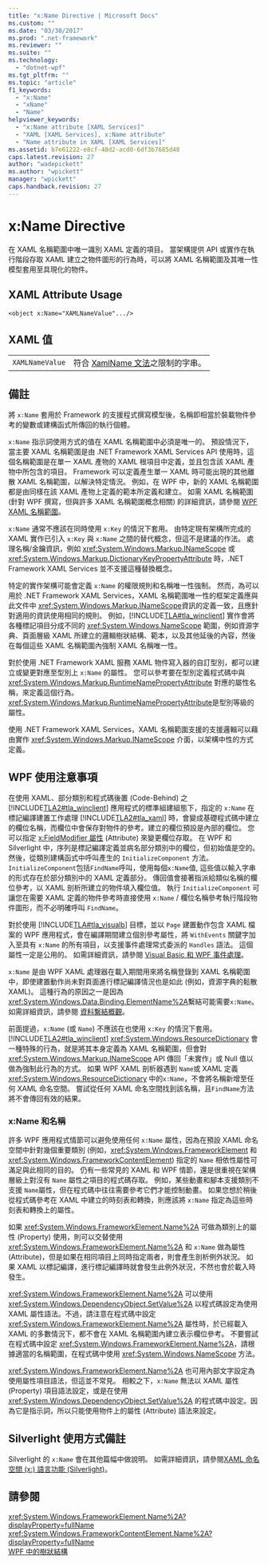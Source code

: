 ```yaml
---
title: "x:Name Directive | Microsoft Docs"
ms.custom: ""
ms.date: "03/30/2017"
ms.prod: ".net-framework"
ms.reviewer: ""
ms.suite: ""
ms.technology: 
  - "dotnet-wpf"
ms.tgt_pltfrm: ""
ms.topic: "article"
f1_keywords: 
  - "x:Name"
  - "xName"
  - "Name"
helpviewer_keywords: 
  - "x:Name attribute [XAML Services]"
  - "XAML [XAML Services], x:Name attribute"
  - "Name attribute in XAML [XAML Services]"
ms.assetid: b7e61222-e8cf-48d2-acd0-6df3b7685d48
caps.latest.revision: 27
author: "wadepickett"
ms.author: "wpickett"
manager: "wpickett"
caps.handback.revision: 27
---
```

# x:Name Directive
在 XAML 名稱範圍中唯一識別 XAML 定義的項目。  當架構提供 API 或實作在執行階段存取 XAML 建立之物件圖形的行為時，可以將 XAML 名稱範圍及其唯一性模型套用至具現化的物件。  
  
## XAML Attribute Usage  
  
```  
<object x:Name="XAMLNameValue".../>  
```  
  
## XAML 值  
  
|||  
|-|-|  
|`XAMLNameValue`|符合 [XamlName 文法](../../../docs/framework/xaml-services/xamlname-grammar.md)之限制的字串。|  
  
## 備註  
 將 `x:Name` 套用於 Framework 的支援程式撰寫模型後，名稱即相當於裝載物件參考的變數或建構函式所傳回的執行個體。  
  
 `x:Name` 指示詞使用方式的值在 XAML 名稱範圍中必須是唯一的。  預設情況下，當主要 XAML 名稱範圍是由 .NET Framework XAML Services API 使用時，這個名稱範圍是在單一 XAML 產物的 XAML 根項目中定義，並且包含該 XAML 產物中所包含的項目。  Framework 可以定義產生單一 XAML 時可能出現的其他離散 XAML 名稱範圍，以解決特定情況。  例如，在 WPF 中，新的 XAML 名稱範圍都是由同樣在該 XAML 產物上定義的範本所定義和建立。  如需 XAML 名稱範圍 \(針對 WPF 撰寫，但與許多 XAML 名稱範圍概念相關\) 的詳細資訊，請參閱 [WPF XAML 名稱範圍](../../../ocs/framework/wpf/advanced/wpf-xaml-namescopes.md)。  
  
 `x:Name` 通常不應該在同時使用 `x:Key` 的情況下套用。  由特定現有架構所完成的 XAML 實作已引入 `x:Key` 與 `x:Name` 之間的替代概念，但這不是建議的作法。  處理名稱\/金鑰資訊，例如 <xref:System.Windows.Markup.INameScope> 或 <xref:System.Windows.Markup.DictionaryKeyPropertyAttribute> 時，.NET Framework XAML Services 並不支援這種替換概念。  
  
 特定的實作架構可能會定義 `x:Name` 的權限規則和名稱唯一性強制。  然而，為可以用於 .NET Framework XAML Services，XAML 名稱範圍唯一性的框架定義應與此文件中 <xref:System.Windows.Markup.INameScope>資訊的定義一致，且應針對適用的資訊使用相同的規則。  例如，[!INCLUDE[TLA#tla_winclient](../../../includes/tlasharptla-winclient-md.md)] 實作會將各種標記項目分成不同的 <xref:System.Windows.NameScope> 範圍，例如資源字典、頁面層級 XAML 所建立的邏輯樹狀結構、範本，以及其他延後的內容，然後在每個這些 XAML 名稱範圍內強制 XAML 名稱唯一性。  
  
 對於使用 .NET Framework XAML 服務 XAML 物件寫入器的自訂型別，都可以建立或變更對應至型別上 `x:Name` 的屬性。  您可以參考要在型別定義程式碼中與 <xref:System.Windows.Markup.RuntimeNamePropertyAttribute> 對應的屬性名稱，來定義這個行為。  <xref:System.Windows.Markup.RuntimeNamePropertyAttribute>是型別等級的屬性。  
  
 使用 .NET Framework XAML Services，XAML 名稱範圍支援的支援邏輯可以藉由實作 <xref:System.Windows.Markup.INameScope> 介面，以架構中性的方式定義。  
  
## WPF 使用注意事項  
 在使用 XAML、部分類別和程式碼後置 \(Code\-Behind\) 之 [!INCLUDE[TLA2#tla_winclient](../../../includes/tla2sharptla-winclient-md.md)] 應用程式的標準組建組態下，指定的 `x:Name` 在標記編譯建置工作處理 [!INCLUDE[TLA2#tla_xaml](../../../includes/tla2sharptla-xaml-md.md)] 時，會變成基礎程式碼中建立的欄位名稱，而欄位中會保存對物件的參考。建立的欄位預設是內部的欄位。  您可以指定 [x:FieldModifier 屬性](../../../docs/framework/xaml-services/x-fieldmodifier-directive.md) \(Attribute\) 來變更欄位存取。  在 WPF 和 Silverlight 中，序列是標記編譯定義並病名部分類別中的欄位，但初始值是空的。  然後，從類別建構函式中呼叫產生的 `InitializeComponent` 方法。  `InitializeComponent`包括`FindName`呼叫，使用每個`x:Name`值, 這些值以輸入字串的形式存在於部分類別中的 XAML 定義部分。  傳回值會接著指派給類似名稱的欄位參考，以 XAML 剖析所建立的物件填入欄位值。  執行 `InitializeComponent` 可讓您在需要 XAML 定義的物件參考時直接使用 `x:Name` \/ 欄位名稱參考執行階段物件圖形，而不必明確呼叫 `FindName`。  
  
 對於使用 [!INCLUDE[TLA#tla_visualb](../../../includes/tlasharptla-visualb-md.md)] 目標，並以 `Page` 建置動作包含 XAML 檔案的 WPF 應用程式，會在編譯期間建立個別參考屬性，將 `WithEvents` 關鍵字加入至具有 `x:Name` 的所有項目，以支援事件處理常式委派的 `Handles` 語法。  這個屬性一定是公用的。  如需詳細資訊，請參閱 [Visual Basic 和 WPF 事件處理](../../../ocs/framework/wpf/advanced/visual-basic-and-wpf-event-handling.md)。  
  
 `x:Name` 是由 WPF XAML 處理器在載入期間用來將名稱登錄到 XAML 名稱範圍中，即使建置動作尚未對頁面進行標記編譯情況也是如此 \(例如，資源字典的鬆散 XAML\)。  這種行為的原因之一是因為<xref:System.Windows.Data.Binding.ElementName%2A>繫結可能需要`x:Name`。  如需詳細資訊，請參閱 [資料繫結概觀](../../../ocs/framework/wpf/data/data-binding-overview.md)。  
  
 前面提過，`x:Name` \(或 `Name`\) 不應該在也使用 `x:Key` 的情況下套用。  [!INCLUDE[TLA2#tla_winclient](../../../includes/tla2sharptla-winclient-md.md)] <xref:System.Windows.ResourceDictionary> 會一種特殊的行為，就是將其本身定義為 XAML 名稱範圍，但會對 <xref:System.Windows.Markup.INameScope> API 傳回「未實作」或 Null 值以做為強制此行為的方式。  如果 WPF XAML 剖析器遇到 `Name`或 XAML 定義 <xref:System.Windows.ResourceDictionary> 中的`x:Name`，不會將名稱新增至任何 XAML 命名空間。  嘗試從任何 XAML 命名空間找到該名稱，且`FindName`方法將不會傳回有效的結果。  
  
### x:Name 和名稱  
 許多 WPF 應用程式情節可以避免使用任何 `x:Name` 屬性，因為在預設 XAML 命名空間中針對幾個重要類別 \(例如，<xref:System.Windows.FrameworkElement> 和 <xref:System.Windows.FrameworkContentElement>\) 指定的 `Name` 相依性屬性可滿足與此相同的目的。  仍有一些常見的 XAML 和 WPF 情節，還是很重視在架構層級上對沒有 `Name` 屬性之項目的程式碼存取。  例如，某些動畫和腳本支援類別不支援 `Name`屬性，但在程式碼中往往需要參考它們才能控制動畫。  如果您想於稍後從程式碼參考在 XAML 中建立的時刻表和轉換，則應該將 `x:Name` 指定為這些時刻表和轉換上的屬性。  
  
 如果 <xref:System.Windows.FrameworkElement.Name%2A> 可做為類別上的屬性 \(Property\) 使用，則可以交替使用 <xref:System.Windows.FrameworkElement.Name%2A> 和 `x:Name` 做為屬性 \(Attribute\)，但是如果在相同項目上同時指定兩者，則會產生剖析例外狀況。  如果 XAML 以標記編譯，進行標記編譯時就會發生此例外狀況，不然也會於載入時發生。  
  
 <xref:System.Windows.FrameworkElement.Name%2A> 可以使用 <xref:System.Windows.DependencyObject.SetValue%2A> 以程式碼設定為使用 XAML 屬性語法。不過，請注意在程式碼中設定 <xref:System.Windows.FrameworkElement.Name%2A> 屬性時，於已經載入 XAML 的多數情況下，都不會在 XAML 名稱範圍內建立表示欄位參考。  不要嘗試在程式碼中設定 <xref:System.Windows.FrameworkElement.Name%2A>，請根據適當的名稱範圍，在程式碼中使用 <xref:System.Windows.NameScope> 方法。  
  
 <xref:System.Windows.FrameworkElement.Name%2A> 也可用內部文字設定為使用屬性項目語法，但這並不常見。  相較之下，`x:Name` 無法以 XAML 屬性 \(Property\) 項目語法設定，或是在使用 <xref:System.Windows.DependencyObject.SetValue%2A> 的程式碼中設定。因為它是指示詞，所以只能使用物件上的屬性 \(Attribute\) 語法來設定。  
  
## Silverlight 使用方式備註  
 Silverlight 的 `x:Name` 會在其他篇幅中做說明。  如需詳細資訊，請參閱[XAML 命名空間 \(x:\) 語言功能 \(Silverlight\)](http://go.microsoft.com/fwlink/?LinkId=199081)。  
  
## 請參閱  
 <xref:System.Windows.FrameworkElement.Name%2A?displayProperty=fullName>   
 <xref:System.Windows.FrameworkContentElement.Name%2A?displayProperty=fullName>   
 [WPF 中的樹狀結構](../../../ocs/framework/wpf/advanced/trees-in-wpf.md)